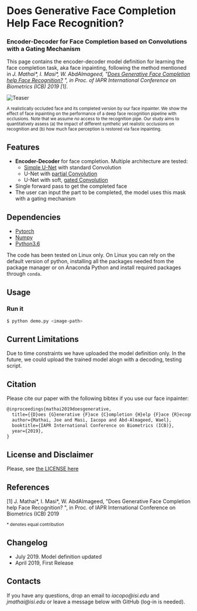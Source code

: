 # Does Generative Face Completion Help Face Recognition?

### Encoder-Decoder for Face Completion based on Convolutions with a Gating Mechanism

This page contains the encoder-decoder model definition for learning the face completion task, aka face inpainting, following the method mentioned in _J. Mathai\*, I. Masi\*, W. AbdAlmageed, "[Does Generative Face Completion help Face Recognition?](#) ", in Proc. of IAPR International Conference on Biometrics (ICB) 2019 [1]_.


![Teaser](https://i.imgur.com/Pv0W9mb.png)

<sub>A realistically occluded face and its completed version by our face inpainter. We show the effect of face inpainting on the performance of a deep face recognition pipeline with occlusions. Note that we assume _no_ access to the recognition pipe. Our study aims to quantitatively assess (a) the impact of different synthetic yet realistic occlusions on recognition and  (b) how much face perception is restored via face inpainting.</sub>


## Features
* **Encoder-Decoder** for face completion. Multiple architecture are tested: 
  - [Simple U-Net](models/conv_unet.py) with standard Convolution 
  - U-Net with [partial Convolution](models/partialconv_unet.py)
  - U-Net with soft, [gated Convolution](models/gated_unet.py)
* Single forward pass to get the completed face
* The user can input the part to be completed, the model uses this mask with a gating mechanism

## Dependencies

* [Pytorch](https://pytorch.org)
* [Numpy](http://www.numpy.org/)
* [Python3.6](https://www.python.org/download/releases/3.6/)

The code has been tested on Linux only. On Linux you can rely on the default version of python, installing all the packages needed from the package manager or on Anaconda Python and install required packages through `conda`. 

## Usage

### Run it

```bash
$ python demo.py <image-path>
```

## Current Limitations
Due to time constraints we have uploaded the model definition only. In the future, we could upload the trained model alogn with a decoding, testing script.


## Citation

Please cite our paper with the following bibtex if you use our face inpainter:

``` latex
@inproceedings{mathai2019doesgenerative,
  title={{D}oes {G}enerative {F}ace {C}ompletion {H}elp {F}ace {R}ecognition?},
  author={Mathai, Joe and Masi, Iacopo and Abd-Almageed, Wael},
  booktitle={IAPR International Conference on Biometrics (ICB)},
  year={2019},
}
```

## License and Disclaimer
Please, see [the LICENSE here](LICENSE.txt)

## References

[1] J. Mathai*, I. Masi*, W. AbdAlmageed, "Does Generative Face Completion help Face Recognition? ", in Proc. of IAPR International Conference on Biometrics (ICB) 2019

<sub>\* denotes equal contribution</sub>
    
## Changelog
- July 2019. Model definition updated
- April 2019, First  Release 

## Contacts

If you have any questions, drop an email to _iacopo@isi.edu_ and _jmathai@isi.edu_ or leave a message below with GitHub (log-in is needed).
